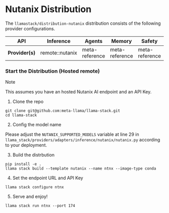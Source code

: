 # Nutanix Distribution

The `llamastack/distribution-nutanix` distribution consists of the following provider configurations.


| **API**         	| **Inference** 	| **Agents**     	| **Memory**                                       	| **Safety**     	| **Telemetry**  	|
|-----------------	|---------------	|----------------	|--------------------------------------------------	|----------------	|----------------	|
| **Provider(s)** 	| remote::nutanix   	| meta-reference 	| meta-reference 	| meta-reference 	| meta-reference 	|


### Start the Distribution (Hosted remote)

> [!NOTE]
> This assumes you have an hosted Nutanix AI endpoint and an API Key.

1. Clone the repo
```
git clone git@github.com:meta-llama/llama-stack.git
cd llama-stack
```

2. Config the model name

Please adjust the `NUTANIX_SUPPORTED_MODELS` variable at line 29 in `llama_stack/providers/adapters/inference/nutanix/nutanix.py` according to your deployment.

3. Build the distrbution
```
pip install -e .
llama stack build --template nutanix --name ntnx --image-type conda
```

4. Set the endpoint URL and API Key
```
llama stack configure ntnx
```

5. Serve and enjoy!
```
llama stack run ntnx --port 174
```
